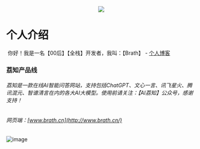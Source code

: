 <div align="center"> <img src="https://readme-typing-svg.herokuapp.com/?lines=你不知道,荔知AI都知道!&center=true&font=Roboto&size=30&color=9f1239" /></div>

# 个人介绍

​		你好！我是一名【00后】【全栈】开发者，我叫：【Brath】 -  <a href="https://brath.top/">个人博客</a>


### 荔知产品线

###### 	荔知是一款在线AI智能问答网站，支持包括ChatGPT、文心一言、讯飞星火、腾讯混元、智谱清言在内的各大AI大模型。使用前请关注：【AI荔知】公众号，感谢支持！

###### 	网页端：[www.brath.cn](http://www.brath.cn/)
![image](https://brath4.oss-cn-shenzhen.aliyuncs.com/picgo/image-20231222113423244.png)





























